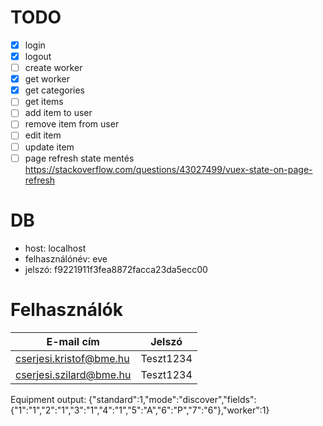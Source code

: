 # TODO
- [x] login
- [x] logout
- [ ] create worker
- [X] get worker
- [X] get categories
- [ ] get items
- [ ] add item to user
- [ ] remove item from user
- [ ] edit item
- [ ] update item
- [ ] page refresh state mentés https://stackoverflow.com/questions/43027499/vuex-state-on-page-refresh

# DB
- host: localhost
- felhasználónév: eve
- jelszó: f9221911f3fea8872facca23da5ecc00

# Felhasználók
|E-mail cím|Jelszó|
|---|---|
|cserjesi.kristof@bme.hu|Teszt1234|
|cserjesi.szilard@bme.hu|Teszt1234|

Equipment output:
{"standard":1,"mode":"discover","fields":{"1":"1","2":"1","3":"1","4":"1","5":"A","6":"P","7":"6"},"worker":1}
